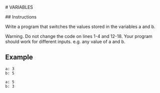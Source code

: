 # VARIABLES

## Instructions

Write a program that switches the values stored in the variables a and b.

Warning. Do not change the code on lines 1-4 and 12-18. Your program should work for different inputs. e.g. any value of a and b.

## Example
```
a: 3
b: 5
```

```
a: 5
b: 3
```